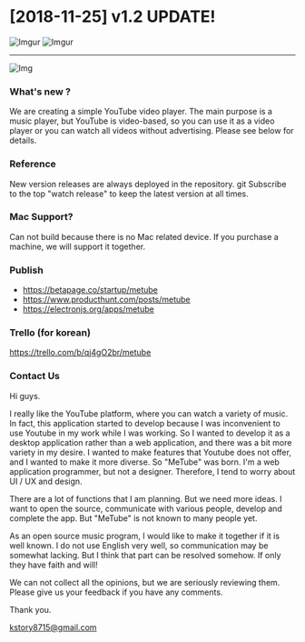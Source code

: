 # [2018-11-25] v1.2 UPDATE!

![Imgur](https://i.imgur.com/f06vxGj.png)
![Imgur](https://i.imgur.com/tt8DKkJ.png)

***

![Img](https://cdn-images-1.medium.com/max/500/1*4JNvT8VJrbLKzwmfvkFFAQ.png)

### What's new ?
We are creating a simple  YouTube video player. The main purpose is a music player, but YouTube is video-based, so you can use it as a video player or you can watch all videos without advertising. Please see below for details.

### Reference
New version releases are always deployed in the repository.
git Subscribe to the top "watch release" to keep the latest version at all times.

### Mac Support?
Can not build because there is no Mac related device. If you purchase a machine, we will support it together.

### Publish
* https://betapage.co/startup/metube
* https://www.producthunt.com/posts/metube
* https://electronjs.org/apps/metube

### Trello (for korean)
<https://trello.com/b/qj4gO2br/metube>

### Contact Us
Hi guys.

I really like the YouTube platform, where you can watch a variety of music.
In fact, this application started to develop because I was inconvenient to use Youtube in my work while I was working.
So I wanted to develop it as a desktop application rather than a web application, and there was a bit more variety in my desire.
I wanted to make features that Youtube does not offer, and I wanted to make it more diverse.
So "MeTube" was born. I'm a web application programmer, but not a designer.
Therefore, I tend to worry about UI / UX and design.

There are a lot of functions that I am planning.
But we need more ideas.
I want to open the source, communicate with various people, develop and complete the app.
But "MeTube" is not known to many people yet.

As an open source music program, I would like to make it together if it is well known.
I do not use English very well, so communication may be somewhat lacking.
But I think that part can be resolved somehow.
If only they have faith and will!

We can not collect all the opinions, but we are seriously reviewing them.
Please give us your feedback if you have any comments.

Thank you. <br>

<kstory8715@gmail.com>
